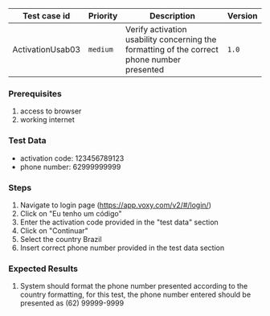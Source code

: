 Test case id | Priority | Description | Version
---|---|---|---
ActivationUsab03 | `medium` | Verify activation usability concerning the formatting of the correct phone number presented| `1.0`

### Prerequisites
1. access to browser
2. working internet

### Test Data
* activation code: 123456789123
* phone number: 62999999999

### Steps
1. Navigate to login page (https://app.voxy.com/v2/#/login/)
2. Click on "Eu tenho um código"
3. Enter the activation code provided in the "test data" section
4. Click on "Continuar"
5. Select the country Brazil
6. Insert correct phone number provided in the test data section

### Expected Results
1. System should format the phone number presented according to the country formatting, for this test,
the phone number entered should be presented as (62) 99999-9999
